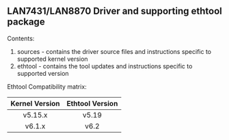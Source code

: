 LAN7431/LAN8870 Driver and supporting ethtool package
-----------------------------------------------------

Contents:

1. sources - contains the driver source files and instructions specific to supported kernel version 
2. ethtool - contains the tool updates and instructions specific to supported version

Ethtool Compatibility matrix:

| Kernel Version | Ethtool Version	|
| :------------: | :-------------:	|
| v5.15.x		 | v5.19			|
| v6.1.x		 | v6.2				|
